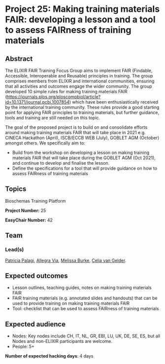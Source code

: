 # Project 25: Making training materials FAIR: developing a lesson and a tool to assess FAIRness of training materials

## Abstract

The ELIXIR FAIR Training Focus Group aims to implement FAIR (Findable, Accessible, Interoperable and Reusable) principles in training. The group comprises members from ELIXIR and international communities, ensuring that all activities and outcomes engage the wider community. The group developed 10 simple rules for making training materials FAIR (https://journals.plos.org/ploscompbiol/article?id=10.1371/journal.pcbi.1007854) which have been enthusiastically received by the international training community. These rules provide a good starting point for applying FAIR principles to training materials, but further guidance, tools and training are still needed on this topic.

The goal of the proposed project is to build on and consolidate efforts around making training materials FAIR that will take place in 2021 e.g. CINECA Hackathon (April), ISCB/ECCB WEB (July), GOBLET AGM (October) amongst others. We specifically aim to:

- Build from the workshop on developing a lesson on making training materials FAIR that will take place during the GOBLET AGM (Oct 2021), and continue to develop and finalise the lesson.
- Define the specifications for a tool that will provide guidance on how to assess FAIRness of training materials

## Topics

Bioschemas
Training Platform

**Project Number:** 25



**EasyChair Number:** 42

## Team

### Lead(s)

[Patricia Palagi](mailto:patricia.palagi@sib.swiss), [Allegra Via](mailto:allegra.via@gmail.com), [Melissa Burke](mailto:melissa@biocommons.org.au), [Celia van Gelder](mailto:celia.van.gelder@dtls.nl).

## Expected outcomes

- Lesson outlines, teaching guides, notes on making training materials FAIR
- FAIR training materials (e.g. annotated slides and handouts) that can be used to provide training on making training materials FAIR
- Tool: checklist that can be used to assess FAIRness of training materials

## Expected audience

- Nodes: Key nodes include CH, IT, NL, GR, EBI, LU, UK, DE, SE, ES, but all Nodes and non-ELIXIR participants are welcome.
- People: 5+

**Number of expected hacking days**: 4 days

